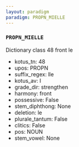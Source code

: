```yaml
---
layout: paradigm
paradigm: PROPN_MIELLE
---
```

### ` PROPN_MIELLE `

Dictionary class 48 front le
* kotus_tn: 48
* upos: PROPN
* suffix_regex: lle
* kotus_av: I
* grade_dir: strengthen
* harmony: front
* possessive: False
* stem_diphthong: None
* deletion: le
* plurale_tantum: False
* clitics: False
* pos: NOUN
* stem_vowel: None
